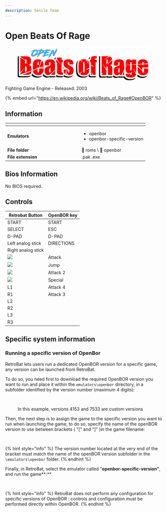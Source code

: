 ```yaml
---
description: Senile Team
---
```


# Open Beats Of Rage

<div align="left">

<figure><img src="https://raw.githubusercontent.com/fabricecaruso/es-theme-carbon/52ff37c9e265587d006945a2ba695b5a962b3a3d/art/logos/openbor.svg" alt=""><figcaption></figcaption></figure>

</div>

Fighting Game Engine - Released: 2003

{% embed url="https://en.wikipedia.org/wiki/Beats_of_Rage#OpenBOR" %}

## Information

<table data-header-hidden><thead><tr><th width="224"></th><th></th></tr></thead><tbody><tr><td><strong>Emulators</strong></td><td><ul><li>openbor</li><li>openbor-specific-version</li></ul></td></tr><tr><td><strong>File folder</strong></td><td><span data-gb-custom-inline data-tag="emoji" data-code="1f4c2">📂</span> roms \ <span data-gb-custom-inline data-tag="emoji" data-code="1f4c2">📂</span> openbor</td></tr><tr><td><strong>File extension</strong></td><td>.pak .exe</td></tr></tbody></table>

## Bios Information

No BIOS required.

## Controls

| Retrobat Button                                      | OpenBOR key |
| ---------------------------------------------------- | ----------- |
| START                                                | START       |
| SELECT                                               | ESC         |
| D-PAD                                                | D-PAD       |
| Left analog stick                                    | DIRECTIONS  |
| Right analog stick                                   |             |
| ![](<../../../../en/.gitbook/assets/image (45).png>) | Attack      |
| ![](<../../../../en/.gitbook/assets/image (27).png>) | Jump        |
| ![](<../../../../en/.gitbook/assets/image (13).png>) | Attack 2    |
| ![](<../../../../en/.gitbook/assets/image (47).png>) | Special     |
| L1                                                   | Attack 4    |
| R1                                                   | Attack 3    |
| L2                                                   |             |
| R2                                                   |             |
| L3                                                   |             |
| R3                                                   |             |

## Specific system information

### Running a specific version of OpenBor

RetroBat lets users run a dedicated OpenBOR version for a specific game, any version can be launched from RetroBat.

To do so, you need first to download the required OpenBOR version you want to run and place it within the `emulators\openbor` directory, in a subfolder identified by the version number (maximum 4 digits):

<div align="left">

<figure><img src="https://i.imgur.com/Qun9nDy.png" alt=""><figcaption><p>In this example, versions 4153 and 7533 are custom versions</p></figcaption></figure>

</div>

Then, the next step is to assign the game to the specific version you want to run when launching the game, to do so, specify the name of the openBOR version to use between brackets ( "\[" and "]" )in the game filename:

<div align="left">

<figure><img src="https://i.imgur.com/vVLQjYk.png" alt=""><figcaption></figcaption></figure>

</div>

{% hint style="info" %}
The version number located at the very end of the bracket must match the name of the openBOR version subfolder in the `\emulators\openbor` folder.
{% endhint %}

Finally, in RetroBat, select the emulator called "**openbor-specific-version"**, and run the game\*\*:\*\*

<div align="left">

<figure><img src="https://i.imgur.com/W0Gkhrz.png" alt=""><figcaption></figcaption></figure>

</div>

{% hint style="info" %}
RetroBat does not perform any configuration for specific versions of OpenBOR : controls and configuration must be performed directly within OpenBOR.
{% endhint %}
